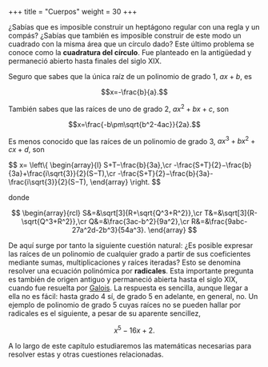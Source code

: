 +++
title = "Cuerpos"
weight = 30
+++

¿Sabías que es imposible construir un heptágono regular con una regla y un compás? ¿Sabías que también es imposible construir de este modo un cuadrado con la misma área que un círculo dado? Este último problema se conoce como la **cuadratura del círculo**. Fue planteado en la antigüedad y permaneció abierto hasta finales del siglo XIX.

Seguro que sabes que la única raíz de un polinomio de grado 1, $ax+b$, es

$$x=-\frac{b}{a}.$$

También sabes que las raíces de uno de grado 2, $ax^2+bx+c$, son

$$x=\frac{-b\pm\sqrt{b^2-4ac}}{2a}.$$

Es menos conocido que las raíces de un polinomio de grado 3, $ax^3+bx^2+cx+d$, son 

$$
x=
\left\\{
\begin{array}{l}
S+T−\frac{b}{3a},\cr
-\frac{S+T}{2}−\frac{b}{3a}+\frac{i\sqrt{3}}{2}(S−T),\cr
-\frac{S+T}{2}−\frac{b}{3a}-\frac{i\sqrt{3}}{2}(S−T),
\end{array}
\right.
$$

donde

$$
\begin{array}{rcl}
S&=&\sqrt[3]{R+\sqrt{Q^3+R^2}},\cr
T&=&\sqrt[3]{R-\sqrt{Q^3+R^2}},\cr
Q&=&\frac{3ac-b^2}{9a^2},\cr
R&=&\frac{9abc-27a^2d-2b^3}{54a^3}.
\end{array}
$$

De aquí surge por tanto la siguiente cuestión natural: ¿Es posible expresar las raíces de un polinomio de cualquier grado a partir de sus coeficientes mediante sumas, multiplicaciones y raíces iteradas? Esto se denomina resolver una ecuación polinómica por **radicales**. Esta importante pregunta es también de origen antiguo y permaneció abierta hasta el siglo XIX, cuando fue resuelta por [Galois](https://en.wikipedia.org/wiki/%C3%89variste_Galois). La respuesta es sencilla, aunque llegar a ella no es fácil: hasta grado 4 sí, de grado 5 en adelante, en general, no. Un ejemplo de polinomio de grado 5 cuyas raíces no se pueden hallar por radicales es el siguiente, a pesar de su aparente sencillez,

$$x^5-16x+2.$$

A lo largo de este capítulo estudiaremos las matemáticas necesarias para resolver estas y otras cuestiones relacionadas.

